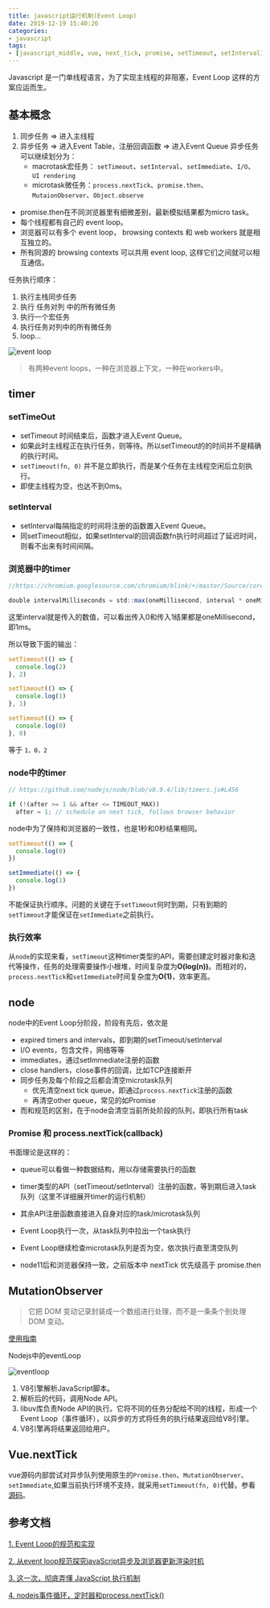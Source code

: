 ```yaml
---
title: javascript运行机制(Event Loop)
date: 2019-12-19 15:40:26
categories:
- javascript
tags:
- [javascript_middle, vue, next_tick, promise, setTimeout, setInterval]
---
```

Javascript 是一门单线程语言，为了实现主线程的非阻塞，Event Loop 这样的方案应运而生。

## 基本概念

1. 同步任务 => 进入主线程
2. 异步任务 => 进入Event Table，注册回调函数 => 进入Event Queue
    异步任务可以继续划分为：
     - macrotask宏任务： `setTimeout`、`setInterval`、`setImmediate`、`I/O`、`UI rendering`
     - microtask微任务：`process.nextTick`、`promise.then`、`MutaionObserver`、`Object.observe`

- promise.then在不同浏览器里有细微差别，最新模拟结果都为micro task。
- 每个线程都有自己的 event loop。
- 浏览器可以有多个 event loop， browsing contexts 和 web workers 就是相互独立的。
- 所有同源的 browsing contexts 可以共用 event loop, 这样它们之间就可以相互通信。

任务执行顺序：

1. 执行主栈同步任务
2. 执行 任务对列 中的所有微任务
3. 执行一个宏任务
4. 执行任务对列中的所有微任务
5. loop...

![event loop](/images/event_loop.png)

> 有两种event loops，一种在浏览器上下文，一种在workers中。

## timer

### setTimeOut

- setTimeout 时间结束后，函数才进入Event Queue。
- 如果此时主线程正在执行任务，则等待。所以setTimeout的的时间并不是精确的执行时间。
- `setTimeout(fn, 0)` 并不是立即执行，而是某个任务在主线程空闲后立刻执行。
- 即使主线程为空，也达不到0ms。

### setInterval

- setInterval每隔指定的时间将注册的函数置入Event Queue。
- 同setTimeout相似，如果setInterval的回调函数fn执行时间超过了延迟时间，则看不出来有时间间隔。

### 浏览器中的timer

```javascript
//https://chromium.googlesource.com/chromium/blink/+/master/Source/core/frame/DOMTimer.cpp#93

double intervalMilliseconds = std::max(oneMillisecond, interval * oneMillisecond);

```

这里interval就是传入的数值，可以看出传入0和传入1结果都是oneMillisecond，即1ms。

所以导致下面的输出：

```javascript
setTimeout(() => {
  console.log(2)
}, 2)

setTimeout(() => {
  console.log(1)
}, 1)

setTimeout(() => {
  console.log(0)
}, 0)
```

等于 `1，0，2`

### node中的timer

```javascript
// https://github.com/nodejs/node/blob/v8.9.4/lib/timers.js#L456

if (!(after >= 1 && after <= TIMEOUT_MAX))
  after = 1; // schedule on next tick, follows browser behavior

```

node中为了保持和浏览器的一致性，也是1秒和0秒结果相同。

```javascript
setTimeout(() => {
  console.log(0)
})

setImmediate(() => {
  console.log(1)
})

```

不能保证执行顺序。问题的关键在于`setTimeout`何时到期，只有到期的`setTimeout`才能保证在`setImmediate`之前执行。

### 执行效率

从`node`的实现来看，`setTimeout`这种timer类型的API，需要创建定时器对象和迭代等操作，任务的处理需要操作小根堆，时间复杂度为**O(log(n))**。而相对的，`process.nextTick`和`setImmediate`时间复杂度为**O(1)**，效率更高。

## node

node中的Event Loop分阶段，阶段有先后，依次是

- expired timers and intervals，即到期的setTimeout/setInterval
- I/O events，包含文件，网络等等
- immediates，通过setImmediate注册的函数
- close handlers，close事件的回调，比如TCP连接断开
- 同步任务及每个阶段之后都会清空microtask队列
  - 优先清空next tick queue，即通过`process.nextTick`注册的函数
  - 再清空other queue，常见的如Promise
- 而和规范的区别，在于node会清空当前所处阶段的队列，即执行所有task

### Promise 和 process.nextTick(callback)

书面理论是这样的：

- queue可以看做一种数据结构，用以存储需要执行的函数

- timer类型的API（setTimeout/setInterval）注册的函数，等到期后进入task队列（这里不详细展开timer的运行机制）

- 其余API注册函数直接进入自身对应的task/microtask队列

- Event Loop执行一次，从task队列中拉出一个task执行

- Event Loop继续检查microtask队列是否为空，依次执行直至清空队列

- node11后和浏览器保持一致，之前版本中 nextTick 优先级高于 promise.then

## MutationObserver

> 它把 DOM 变动记录封装成一个数组进行处理，而不是一条条个别处理 DOM 变动。

[使用指南](http://javascript.ruanyifeng.com/dom/mutationobserver.html#toc1)

Nodejs中的eventLoop

![eventloop](http://img.zhufengpeixun.cn/nodesystem.png)

1. V8引擎解析JavaScript脚本。
2. 解析后的代码，调用Node API。
3. libuv库负责Node API的执行。它将不同的任务分配给不同的线程，形成一个Event Loop（事件循环），以异步的方式将任务的执行结果返回给V8引擎。
4. V8引擎再将结果返回给用户。

## Vue.nextTick

vue源码内部尝试对异步队列使用原生的`Promise.then`、`MutationObserver`、`setImmediate`,如果当前执行环境不支持，就采用`setTimeout(fn, 0)`代替。参看[源码](https://github.com/vuejs/vue/blob/dev/src/core/util/next-tick.js)。

## 参考文档

[1. Event Loop的规范和实现](https://juejin.im/post/5a6155126fb9a01cb64edb45)

[2. 从event loop规范探究javaScript异步及浏览器更新渲染时机](https://github.com/aooy/blog/issues/5)

[3. 这一次，彻底弄懂 JavaScript 执行机制](https://juejin.im/post/59e85eebf265da430d571f89)

[4. nodejs事件循环，定时器和process.nextTick()](https://nodejs.org/zh-cn/docs/guides/event-loop-timers-and-nexttick/)
